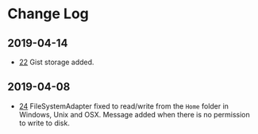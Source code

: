 # Change Log

## 2019-04-14
* [22](https://github.com/ivanpaulovich/todo/issues/22) Gist storage added.

## 2019-04-08
* [24](https://github.com/ivanpaulovich/todo/issues/24) FileSystemAdapter fixed to read/write from the `Home` folder in Windows, Unix and OSX. Message added when there is no permission to write to disk.